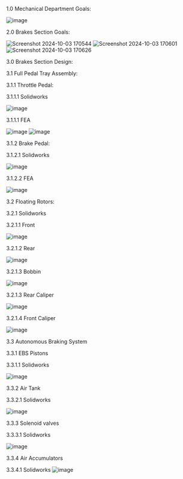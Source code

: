 1.0 Mechanical Department Goals:

![image](https://github.com/user-attachments/assets/bd6502bd-729a-4e5f-834d-59d3b41daa7e)

2.0 Brakes Section Goals:

![Screenshot 2024-10-03 170544](https://github.com/user-attachments/assets/37cf747d-cc7c-4e1c-bb48-25c7054ad11f)
![Screenshot 2024-10-03 170601](https://github.com/user-attachments/assets/e50061ab-4456-4657-b88a-8043dfd93e69)
![Screenshot 2024-10-03 170626](https://github.com/user-attachments/assets/7f5e29cf-b62a-4df3-909b-45d282ecb651)

3.0 Brakes Section Design:

3.1 Full Pedal Tray Assembly:

3.1.1 Throttle Pedal:

3.1.1.1 Solidworks

![image](https://github.com/user-attachments/assets/3de80dee-7c5d-4207-b37f-5f8fbac5ca33)

3.1.1.1 FEA

![image](https://github.com/user-attachments/assets/28c07eed-c146-4d9c-b690-ca3f3513ca05)
![image](https://github.com/user-attachments/assets/0891e3a9-02d1-42d3-8167-9cb24fbb8db8)

3.1.2 Brake Pedal:

3.1.2.1 Solidworks

![image](https://github.com/user-attachments/assets/9fa4819c-8c14-47ab-91a2-53e5b0270bf9)

3.1.2.2 FEA

![image](https://github.com/user-attachments/assets/42a6e605-d7f0-447f-9a2f-0a1238e77163)

3.2 Floating Rotors:

3.2.1 Solidworks

3.2.1.1 Front

![image](https://github.com/user-attachments/assets/c2cf99f3-121a-4357-abca-74880ddc50fe)

3.2.1.2 Rear

![image](https://github.com/user-attachments/assets/7a07f162-cbd2-4297-8296-30f322663c38)

3.2.1.3 Bobbin

![image](https://github.com/user-attachments/assets/c16f87c4-2a1b-4ce5-b93c-89a79a48b377)

3.2.1.3 Rear Caliper

![image](https://github.com/user-attachments/assets/d534f008-6ac7-4138-83f3-3e723b88ba93)

3.2.1.4 Front Caliper

![image](https://github.com/user-attachments/assets/c583817c-7b99-442a-8581-a2be7adf65fa)

3.3 Autonomous Braking System

3.3.1 EBS Pistons

3.3.1.1 Solidworks

![image](https://github.com/user-attachments/assets/eb459530-bc1d-45a1-855e-d1cc7c7d661e)

3.3.2 Air Tank

3.3.2.1 Solidworks

![image](https://github.com/user-attachments/assets/b272fa7b-0c77-4ea8-b050-2356f11044e8)

3.3.3 Solenoid valves

3.3.3.1 Solidworks

![image](https://github.com/user-attachments/assets/bb8596ca-5cfc-46d3-9219-6aa1dedb1caf)

3.3.4 Air Accumulators

3.3.4.1 Solidworks
![image](https://github.com/user-attachments/assets/d8692d60-c412-43a6-89e8-f9ccd4f82d2e)
